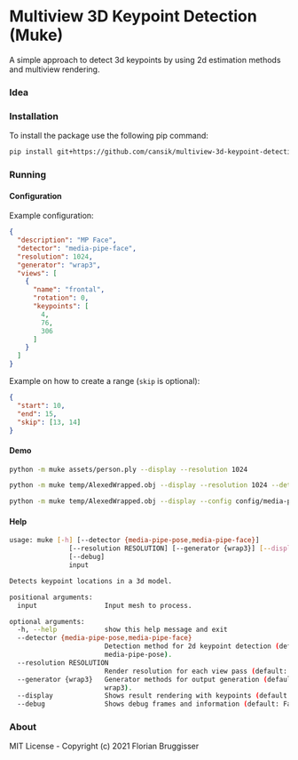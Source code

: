 # Multiview 3D Keypoint Detection (Muke)
A simple approach to detect 3d keypoints by using 2d estimation methods and multiview rendering.

### Idea

### Installation

To install the package use the following pip command:

```bash
pip install git+https://github.com/cansik/multiview-3d-keypoint-detection.git@1.0.0
```

### Running

#### Configuration

Example configuration:

```json
{
  "description": "MP Face",
  "detector": "media-pipe-face",
  "resolution": 1024,
  "generator": "wrap3",
  "views": [
    {
      "name": "frontal",
      "rotation": 0,
      "keypoints": [
        4,
        76,
        306
      ]
    }
  ]
}
```

Example on how to create a range (`skip` is optional):

```json
{
  "start": 10,
  "end": 15,
  "skip": [13, 14]
}
```

#### Demo

```bash
python -m muke assets/person.ply --display --resolution 1024
```

```bash
python -m muke temp/AlexedWrapped.obj --display --resolution 1024 --detector media-pipe-face
```

```bash
python -m muke temp/AlexedWrapped.obj --display --config config/media-pipe-face.json
```

#### Help

```bash
usage: muke [-h] [--detector {media-pipe-pose,media-pipe-face}]
               [--resolution RESOLUTION] [--generator {wrap3}] [--display]
               [--debug]
               input

Detects keypoint locations in a 3d model.

positional arguments:
  input                 Input mesh to process.

optional arguments:
  -h, --help            show this help message and exit
  --detector {media-pipe-pose,media-pipe-face}
                        Detection method for 2d keypoint detection (default:
                        media-pipe-pose).
  --resolution RESOLUTION
                        Render resolution for each view pass (default: 512).
  --generator {wrap3}   Generator methods for output generation (default:
                        wrap3).
  --display             Shows result rendering with keypoints (default: False)
  --debug               Shows debug frames and information (default: False)
```

### About
MIT License - Copyright (c) 2021 Florian Bruggisser